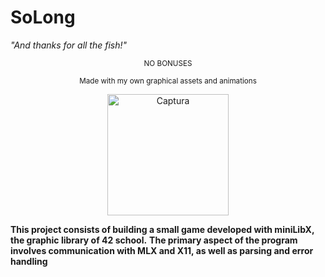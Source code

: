 # SoLong
_"And thanks for all the fish!"_


<p align="center">
<sub>NO BONUSES</sub>
 </p>
 
 <p align="center">
<sub> Made with my own graphical assets and animations </sub>
</p>

<p align="center">
<img width="194" alt="Captura" src="https://github.com/shoganaix/42Libft/assets/123943292/eebf29e7-3ffc-4307-9029-8dbb2d366f39">
</p>

 

**This project consists of building a small game developed with miniLibX, the graphic library of 42 school.**
**The primary aspect of the program involves communication with MLX and X11, as well as parsing and error handling**
 

